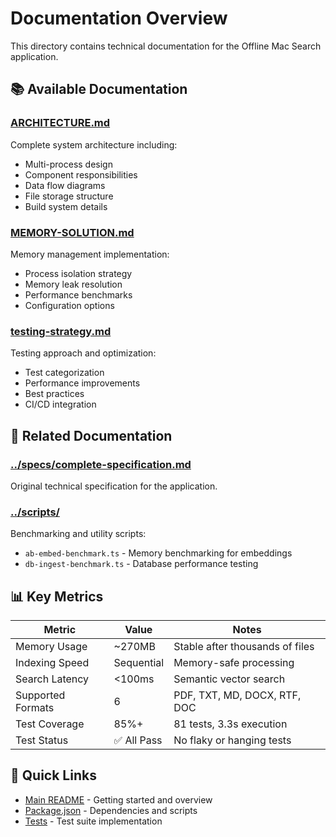 # Documentation Overview

This directory contains technical documentation for the Offline Mac Search application.

## 📚 Available Documentation

### [ARCHITECTURE.md](./ARCHITECTURE.md)
Complete system architecture including:
- Multi-process design
- Component responsibilities
- Data flow diagrams
- File storage structure
- Build system details

### [MEMORY-SOLUTION.md](./MEMORY-SOLUTION.md)
Memory management implementation:
- Process isolation strategy
- Memory leak resolution
- Performance benchmarks
- Configuration options

### [testing-strategy.md](./testing-strategy.md)
Testing approach and optimization:
- Test categorization
- Performance improvements
- Best practices
- CI/CD integration

## 🔗 Related Documentation

### [../specs/complete-specification.md](../specs/complete-specification.md)
Original technical specification for the application.

### [../scripts/](../scripts/)
Benchmarking and utility scripts:
- `ab-embed-benchmark.ts` - Memory benchmarking for embeddings
- `db-ingest-benchmark.ts` - Database performance testing

## 📊 Key Metrics

| Metric | Value | Notes |
|--------|-------|-------|
| Memory Usage | ~270MB | Stable after thousands of files |
| Indexing Speed | Sequential | Memory-safe processing |
| Search Latency | <100ms | Semantic vector search |
| Supported Formats | 6 | PDF, TXT, MD, DOCX, RTF, DOC |
| Test Coverage | 85%+ | 81 tests, 3.3s execution |
| Test Status | ✅ All Pass | No flaky or hanging tests |


## 🚀 Quick Links

- [Main README](../README.md) - Getting started and overview
- [Package.json](../package.json) - Dependencies and scripts
- [Tests](../tests/) - Test suite implementation